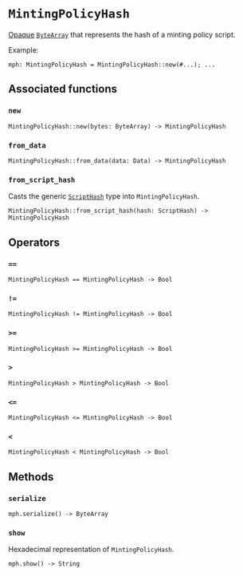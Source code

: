 # `MintingPolicyHash`

[Opaque](https://en.wikipedia.org/wiki/Opaque_data_type) [`ByteArray`](./bytearray.md) that represents the hash of a minting policy script.

Example:

```helios
mph: MintingPolicyHash = MintingPolicyHash::new(#...); ...
```
## Associated functions

### `new`

```helios
MintingPolicyHash::new(bytes: ByteArray) -> MintingPolicyHash
```

### `from_data`

```helios
MintingPolicyHash::from_data(data: Data) -> MintingPolicyHash
```

### `from_script_hash`

Casts the generic [`ScriptHash`](./scripthash.md) type into `MintingPolicyHash`.

```helios
MintingPolicyHash::from_script_hash(hash: ScriptHash) -> MintingPolicyHash
```

## Operators

### `==`

```helios
MintingPolicyHash == MintingPolicyHash -> Bool
```

### `!=`

```helios
MintingPolicyHash != MintingPolicyHash -> Bool
```

### `>=`

```helios
MintingPolicyHash >= MintingPolicyHash -> Bool
```

### `>`

```helios
MintingPolicyHash > MintingPolicyHash -> Bool
```

### `<=`

```helios
MintingPolicyHash <= MintingPolicyHash -> Bool
```

### `<`

```helios
MintingPolicyHash < MintingPolicyHash -> Bool
```

## Methods

### `serialize`

```helios
mph.serialize() -> ByteArray
```

### `show`

Hexadecimal representation of `MintingPolicyHash`.

```helios
mph.show() -> String
```
